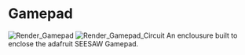 # Gamepad
![Render_Gamepad](https://github.com/SiberFreak/Protocube/blob/main/Resources/Renders/Basic_Renders/Render_Gamepad.png)
![Render_Gamepad_Circuit](https://github.com/SiberFreak/Protocube/blob/main/Resources/Renders/Basic_Renders/Render_Gamepad_Circuit.png)
An enclousure built to enclose the adafruit SEESAW Gamepad.
